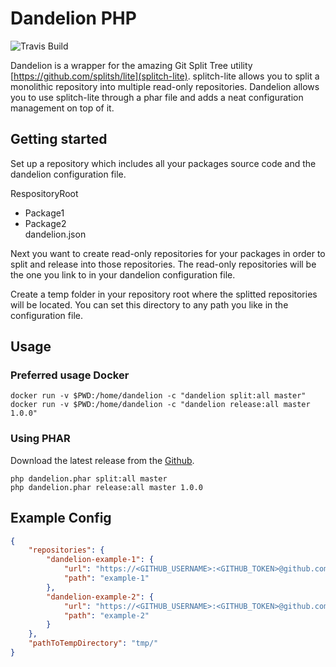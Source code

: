 # Dandelion PHP

![Travis Build](https://travis-ci.org/dandelionphp/dandelion.svg?branch=master, "")

Dandelion is a wrapper for the amazing Git Split Tree utility [https://github.com/splitsh/lite](splitch-lite). splitch-lite allows you to split a monolithic repository into multiple read-only repositories. Dandelion allows you to use splitch-lite through a phar file and adds a neat configuration management on top of it.

## Getting started
Set up a repository which includes all your packages source code and the dandelion configuration file. 

RespositoryRoot
- Package1
- Package2  
dandelion.json

Next you want to create read-only repositories for your packages in order to split and release into those repositories.
The read-only repositories will be the one you link to in your dandelion configuration file.
  
Create a temp folder in your repository root where the splitted repositories will be located. You can set this directory to any path you like in the configuration file. 

## Usage

### Preferred usage Docker
`docker run -v $PWD:/home/dandelion -c "dandelion split:all master"`  
`docker run -v $PWD:/home/dandelion -c "dandelion release:all master 1.0.0"`

### Using PHAR
Download the latest release from the [Github](https://github.com/dandelionphp/dandelion/releases).

`php dandelion.phar split:all master`  
`php dandelion.phar release:all master 1.0.0`

## Example Config
```json
{
    "repositories": {
        "dandelion-example-1": {
            "url": "https://<GITHUB_USERNAME>:<GITHUB_TOKEN>@github.com:dandelionphp/dandelion-example-1.git",
            "path": "example-1"
        },
        "dandelion-example-2": {
            "url": "https://<GITHUB_USERNAME>:<GITHUB_TOKEN>@github.com:dandelionphp/dandelion-example-2.git",
            "path": "example-2"
        }
    },
    "pathToTempDirectory": "tmp/"
}
```